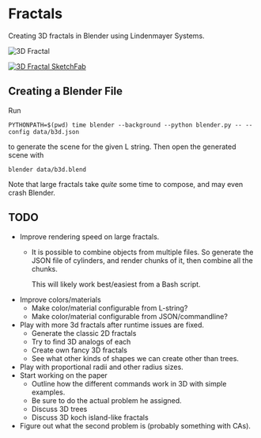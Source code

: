 # Fractals

Creating 3D fractals in Blender using Lindenmayer Systems.


![3D Fractal](https://i.imgur.com/gQPLXAE.jpg)


[![3D Fractal SketchFab](https://i.imgur.com/oARGCvv.png)](https://sketchfab.com/3d-models/b3d-2317c1f611e14369b7a3b83e29be676b)

## Creating a Blender File

Run

```shell
PYTHONPATH=$(pwd) time blender --background --python blender.py -- --config data/b3d.json
```

to generate the scene for the given L string. Then open the generated scene with

```shell
blender data/b3d.blend
```

Note that large fractals take *quite* some time to compose, and may even crash Blender.

## TODO

* Improve rendering speed on large fractals.
  * It is possible to combine objects from multiple files. So generate the JSON file of cylinders,
    and render chunks of it, then combine all the chunks.

    This will likely work best/easiest from a Bash script.
* Improve colors/materials
  * Make color/material configurable from L-string?
  * Make color/material configurable from JSON/commandline?
* Play with more 3d fractals after runtime issues are fixed.
  * Generate the classic 2D fractals
  * Try to find 3D analogs of each
  * Create own fancy 3D fractals
  * See what other kinds of shapes we can create other than trees.
* Play with proportional radii and other radius sizes.
* Start working on the paper
  * Outline how the different commands work in 3D with simple examples.
  * Be sure to do the actual problem he assigned.
  * Discuss 3D trees
  * Discuss 3D koch island-like fractals
* Figure out what the second problem is (probably something with CAs).
